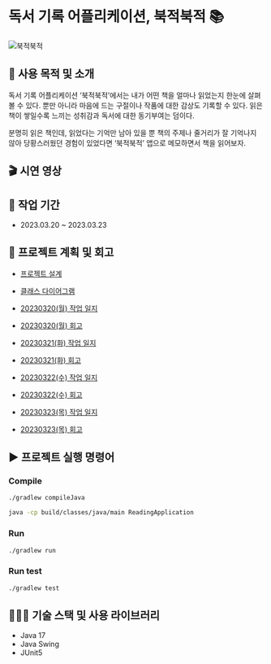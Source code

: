 # 독서 기록 어플리케이션, 북적북적 📚 
![북적북적](https://user-images.githubusercontent.com/121847430/227130250-49944cf8-774a-449b-9e9c-2fce554f469c.png)

## 👾 **사용 목적 및 소개**

독서 기록 어플리케이션 ‘북적북적’에서는 내가 어떤 책을 얼마나 읽었는지 한눈에 살펴볼 수 있다. 뿐만 아니라 마음에 드는 구절이나 작품에 대한 감상도 기록할 수 있다.  읽은 책이 쌓일수록 느끼는 성취감과 독서에 대한 동기부여는 덤이다. 

분명히 읽은 책인데, 읽었다는 기억만 남아 있을 뿐 책의 주제나 줄거리가 잘 기억나지 않아 당황스러웠던 경험이 있었다면 ‘북적북적’ 앱으로 메모하면서 책을 읽어보자.

## 🎬 시연 영상


## 📆 작업 기간
- 2023.03.20 ~ 2023.03.23

## 🌷 **프로젝트 계획 및 회고**
- [프로젝트 설계](https://github.com/megaptera-kr/web-04-project01-u-ryu-00/issues/1)

- [클래스 다이어그램](https://github.com/megaptera-kr/web-04-project01-u-ryu-00/issues/2)

- [20230320(월) 작업 일지](https://github.com/megaptera-kr/web-04-project01-u-ryu-00/issues/3)

- [20230320(월) 회고](https://velog.io/@u-ryu-00/20230320-%ED%94%84%EB%A1%9C%EC%A0%9D%ED%8A%B8-%EA%B5%AC%ED%98%84-%EC%B2%AB%EC%A7%B8%EB%82%A0)

- [20230321(화) 작업 일지](https://github.com/megaptera-kr/web-04-project01-u-ryu-00/issues/12)

- [20230321(화) 회고](https://velog.io/@u-ryu-00/20230321-%ED%94%84%EB%A1%9C%EC%A0%9D%ED%8A%B8-%EA%B5%AC%ED%98%84-%EB%91%98%EC%A7%B8%EB%82%A0)

- [20230322(수) 작업 일지](https://github.com/megaptera-kr/web-04-project01-u-ryu-00/issues/15)

- [20230322(수) 회고](https://velog.io/@u-ryu-00/20230322-%ED%94%84%EB%A1%9C%EC%A0%9D%ED%8A%B8-%EA%B5%AC%ED%98%84-%EC%85%8B%EC%A7%B8%EB%82%A0)

- [20230323(목) 작업 일지](https://github.com/megaptera-kr/web-04-project01-u-ryu-00/issues/18)

- [20230323(목) 회고]()

## ▶️ 프로젝트 실행 명령어
### Compile

```bash
./gradlew compileJava

java -cp build/classes/java/main ReadingApplication
```

### Run

```bash
./gradlew run
```

### Run test

```bash
./gradlew test
```

## 👩🏻‍💻 기술 스택 및 사용 라이브러리
- Java 17
- Java Swing
- JUnit5
